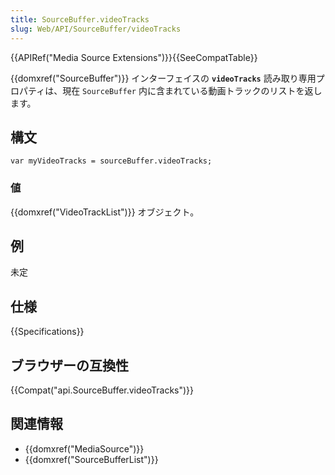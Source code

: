 ```yaml
---
title: SourceBuffer.videoTracks
slug: Web/API/SourceBuffer/videoTracks
---
```


{{APIRef("Media Source Extensions")}}{{SeeCompatTable}}

{{domxref("SourceBuffer")}} インターフェイスの **`videoTracks`** 読み取り専用プロパティは、現在 `SourceBuffer` 内に含まれている動画トラックのリストを返します。

## 構文

```
var myVideoTracks = sourceBuffer.videoTracks;
```

### 値

{{domxref("VideoTrackList")}} オブジェクト。

## 例

未定

## 仕様

{{Specifications}}

## ブラウザーの互換性

{{Compat("api.SourceBuffer.videoTracks")}}

## 関連情報

- {{domxref("MediaSource")}}
- {{domxref("SourceBufferList")}}
